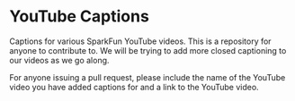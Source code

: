 YouTube Captions
===================

Captions for various SparkFun YouTube videos. This is a repository for anyone to contribute to.
We will be trying to add more closed captioning to our videos as we go along. 

For anyone issuing a pull request, please include the name of the YouTube video you have added captions for and a link to the YouTube video. 


